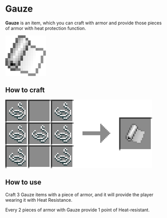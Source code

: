 # Gauze

**Gauze** is an item, which you can craft with armor and provide those pieces of armor with heat protection function.

![Gauze](../.gitbook/assets/gauze.png)

## How to craft

![String * 7 → Gauze * 1](../.gitbook/assets/gauze_recipe.png)

## How to use

Craft 3 Gauze items with a piece of armor, and it will provide the player wearing it with Heat Resistance.

Every 2 pieces of armor with Gauze provide 1 point of Heat-resistant.
